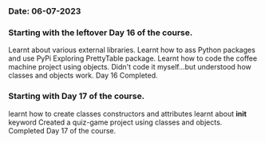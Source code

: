 ### Date: 06-07-2023
### Starting with the leftover Day 16 of the course.
Learnt about various external libraries. 
Learnt how to ass Python packages and use PyPi
Exploring PrettyTable package.
Learnt how to code the coffee machine project using objects.
Didn't code it myself...but understood how classes and objects work.
Day 16 Completed.

### Starting with Day 17 of the course.
learnt how to create classes
constructors and attributes
learnt about __init__ keyword
Created a quiz-game project using classes and objects.
Completed Day 17 of the course.